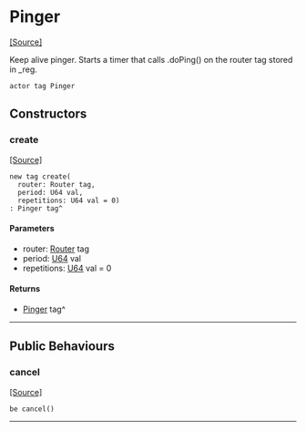 # Pinger
<span class="source-link">[[Source]](src/mqtt-pinger/pinger.md#L-0-35)</span>

Keep alive pinger. Starts a timer that calls .doPing() on the router tag
stored in _reg.  


```pony
actor tag Pinger
```

## Constructors

### create
<span class="source-link">[[Source]](src/mqtt-pinger/pinger.md#L-0-44)</span>


```pony
new tag create(
  router: Router tag,
  period: U64 val,
  repetitions: U64 val = 0)
: Pinger tag^
```
#### Parameters

*   router: [Router](mqtt-router-Router.md) tag
*   period: [U64](builtin-U64.md) val
*   repetitions: [U64](builtin-U64.md) val = 0

#### Returns

* [Pinger](mqtt-pinger-Pinger.md) tag^

---

## Public Behaviours

### cancel
<span class="source-link">[[Source]](src/mqtt-pinger/pinger.md#L-0-52)</span>


```pony
be cancel()
```

---


